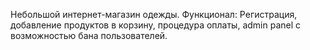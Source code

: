 Небольшой интернет-магазин одежды.
Функционал:
Регистрация, добавление продуктов в корзину, процедура оплаты, admin panel с возможностью бана пользователей.
